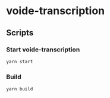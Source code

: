 # voide-transcription



## Scripts


### Start voide-transcription

```sh
yarn start
```

### Build

```sh
yarn build
```
